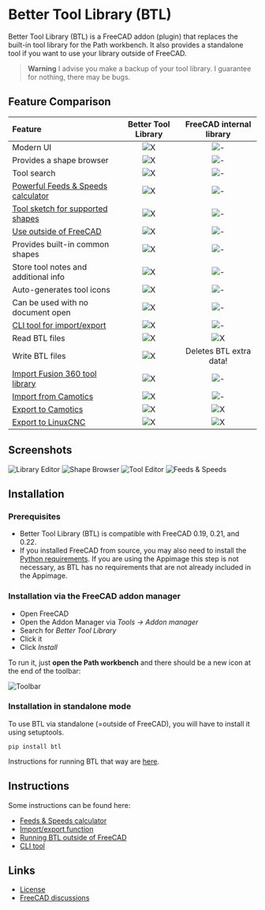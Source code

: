 # Better Tool Library (BTL)

Better Tool Library (BTL) is a FreeCAD addon (plugin) that replaces the built-in tool library
for the Path workbench.
It also provides a standalone tool if you want to use your library outside of FreeCAD.

> **Warning**
> I advise you make a backup of your tool library. I guarantee for nothing,
> there may be bugs.


## Feature Comparison

| Feature                                            | Better Tool Library   | FreeCAD internal library  |
| :--                                                |        :--:           |          :--:             |
| Modern UI                                          | ![X](media/check.svg) | ![-](media/no.svg)        |
| Provides a shape browser                           | ![X](media/check.svg) | ![-](media/no.svg)        |
| Tool search                                        | ![X](media/check.svg) | ![-](media/no.svg)        |
| [Powerful Feeds & Speeds calculator](docs/feeds-and-speeds.md) | ![X](media/check.svg) | ![-](media/no.svg)        |
| [Tool sketch for supported shapes](docs/shape.md)  | ![X](media/check.svg) | ![-](media/no.svg)        |
| [Use outside of FreeCAD](docs/standalone.md)       | ![X](media/check.svg) | ![-](media/no.svg)        |
| Provides built-in common shapes                    | ![X](media/check.svg) | ![-](media/no.svg)        |
| Store tool notes and additional info               | ![X](media/check.svg) | ![-](media/no.svg)        |
| Auto-generates tool icons                          | ![X](media/check.svg) | ![-](media/no.svg)        |
| Can be used with no document open                  | ![X](media/check.svg) | ![-](media/no.svg)        |
| [CLI tool for import/export](docs/cli.md)          | ![X](media/check.svg) | ![-](media/no.svg)        |
| Read BTL files                                     | ![X](media/check.svg) | ![X](media/check.svg)     |
| Write BTL files                                    | ![X](media/check.svg) |  Deletes BTL extra data!  |
| [Import Fusion 360 tool library](docs/formats.md)  | ![X](media/check.svg) | ![-](media/no.svg)        |
| [Import from Camotics](docs/formats.md)            | ![X](media/check.svg) | ![-](media/no.svg)        |
| [Export to Camotics](docs/formats.md)              | ![X](media/check.svg) | ![X](media/check.svg)     |
| [Export to LinuxCNC](docs/formats.md)              | ![X](media/check.svg) | ![X](media/check.svg)     |


## Screenshots

![Library Editor](media/library.png)
![Shape Browser](media/shape-browser.png)
![Tool Editor](media/tool-editor.png)
![Feeds & Speeds](media/feeds-and-speeds.png)


## Installation

### Prerequisites

- Better Tool Library (BTL) is compatible with FreeCAD 0.19, 0.21, and 0.22.
- If you installed FreeCAD from source, you may also need to install the [Python requirements](requirements.txt). If you are using the Appimage this step is not necessary, as BTL has no requirements that are not already included in the Appimage.

### Installation via the FreeCAD addon manager

- Open FreeCAD
- Open the Addon Manager via *Tools -> Addon manager*
- Search for *Better Tool Library*
- Click it
- Click *Install*

To run it, just **open the Path workbench** and there should be a new icon at the
end of the toolbar:

![Toolbar](media/toolbar.png)


### Installation in standalone mode

To use BTL via standalone (=outside of FreeCAD), you will have to install it using
setuptools.

```
pip install btl
```

Instructions for running BTL that way are [here](docs/standalone.md).

## Instructions

Some instructions can be found here:

- [Feeds & Speeds calculator](docs/feeds-and-speeds.md)
- [Import/export function](docs/formats.md)
- [Running BTL outside of FreeCAD](docs/standalone.md)
- [CLI tool](docs/cli.md)


## Links

- [License](LICENSE)
- [FreeCAD discussions](https://forum.freecad.org/viewtopic.php?t=79854)
